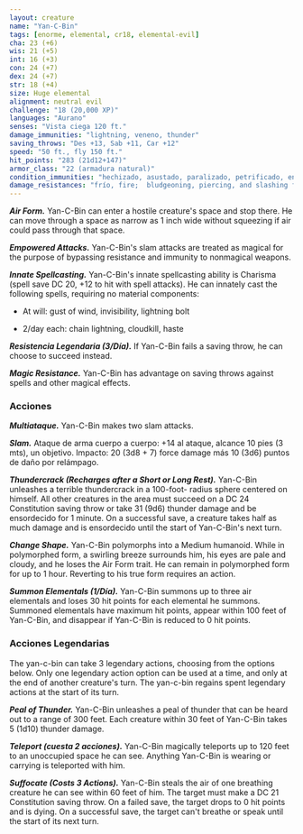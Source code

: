 ```yaml
---
layout: creature
name: "Yan-C-Bin"
tags: [enorme, elemental, cr18, elemental-evil]
cha: 23 (+6)
wis: 21 (+5)
int: 16 (+3)
con: 24 (+7)
dex: 24 (+7)
str: 18 (+4)
size: Huge elemental
alignment: neutral evil
challenge: "18 (20,000 XP)"
languages: "Aurano"
senses: "Vista ciega 120 ft."
damage_immunities: "lightning, veneno, thunder"
saving_throws: "Des +13, Sab +11, Car +12"
speed: "50 ft., fly 150 ft."
hit_points: "283 (21d12+147)"
armor_class: "22 (armadura natural)"
condition_immunities: "hechizado, asustado, paralizado, petrificado, envenenado, prone, restrained"
damage_resistances: "frío, fire;  bludgeoning, piercing, and slashing from nonmagical weapons"
---
```


***Air Form.*** Yan-C-Bin can enter a hostile creature's space and stop there. He can move through a space as narrow as 1 inch wide without squeezing if air could pass through that space.

***Empowered Attacks.*** Yan-C-Bin's slam attacks are treated as magical for the purpose of bypassing resistance and immunity to nonmagical weapons.

***Innate Spellcasting.*** Yan-C-Bin's innate spellcasting ability is Charisma (spell save DC 20, +12 to hit with spell attacks). He can innately cast the following spells, requiring no material components:

* At will: gust of wind, invisibility, lightning bolt

* 2/day each: chain lightning, cloudkill, haste

***Resistencia Legendaria (3/Día).*** If Yan-C-Bin fails a saving throw, he can choose to succeed instead.

***Magic Resistance.*** Yan-C-Bin has advantage on saving throws against spells and other magical effects.

### Acciones

***Multiataque.*** Yan-C-Bin makes two slam attacks.

***Slam.*** Ataque de arma cuerpo a cuerpo: +14 al ataque, alcance 10 pies (3 mts), un objetivo. Impacto: 20 (3d8 + 7) force damage más 10 (3d6) puntos de daño por relámpago.

***Thundercrack (Recharges after a Short or Long Rest).*** Yan-C-Bin unleashes a terrible thundercrack in a 100-foot- radius sphere centered on himself. All other creatures in the area must succeed on a DC 24 Constitution saving throw or take 31 (9d6) thunder damage and be ensordecido for 1 minute. On a successful save, a creature takes half as much damage and is ensordecido until the start of Yan-C-Bin's next turn.

***Change Shape.*** Yan-C-Bin polymorphs into a Medium humanoid. While in polymorphed form, a swirling breeze surrounds him, his eyes are pale and cloudy, and he loses the Air Form trait. He can remain in polymorphed form for up to 1 hour. Reverting to his true form requires an action.

***Summon Elementals (1/Día).*** Yan-C-Bin summons up to three air elementals and loses 30 hit points for each elemental he summons. Summoned elementals have maximum hit points, appear within 100 feet of Yan-C-Bin, and disappear if Yan-C-Bin is reduced to 0 hit points.

### Acciones Legendarias

The yan-c-bin can take 3 legendary actions, choosing from the options below. Only one legendary action option can be used at a time, and only at the end of another creature's turn. The yan-c-bin regains spent legendary actions at the start of its turn.

***Peal of Thunder.*** Yan-C-Bin unleashes a peal of thunder that can be heard out to a range of 300 feet. Each creature within 30 feet of Yan-C-Bin takes 5 (1d10) thunder damage.

***Teleport (cuesta 2 acciones).*** Yan-C-Bin magically teleports up to 120 feet to an unoccupied space he can see. Anything Yan-C-Bin is wearing or carrying is teleported with him.

***Suffocate (Costs 3 Actions).*** Yan-C-Bin steals the air of one breathing creature he can see within 60 feet of him. The target must make a DC 21 Constitution saving throw. On a failed save, the target drops to 0 hit points and is dying. On a successful save, the target can't breathe or speak until the start of its next turn.